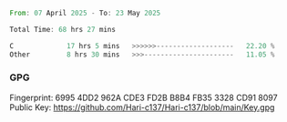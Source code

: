 <!--START_SECTION:waka-->

```rust
From: 07 April 2025 - To: 23 May 2025

Total Time: 68 hrs 27 mins

C             17 hrs 5 mins   >>>>>>-------------------   22.20 %
Other         8 hrs 30 mins   >>>----------------------   11.05 %
```

<!--END_SECTION:waka-->

### GPG <br />
Fingerprint:     6995 4DD2 962A CDE3 FD2B B8B4 FB35 3328 CD91 8097 <br />
Public Key:      https://github.com/Hari-c137/Hari-c137/blob/main/Key.gpg
